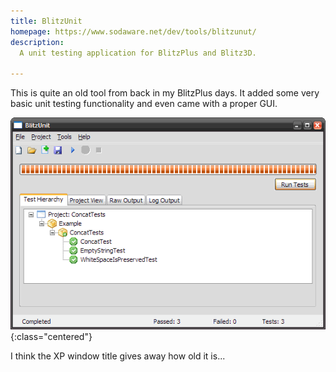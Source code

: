 ```yaml
---
title: BlitzUnit
homepage: https://www.sodaware.net/dev/tools/blitzunut/
description:
  A unit testing application for BlitzPlus and Blitz3D.

---
```


This is quite an old tool from back in my BlitzPlus days. It added some very
basic unit testing functionality and even came with a proper GUI.

![BlitzUnit](/assets/images/blitzunit-main-screen.png){:class="centered"}

I think the XP window title gives away how old it is...
